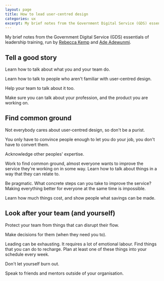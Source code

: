 ```yaml
---
layout: page
title: How to lead user-centred design
categories: ux
excerpt: My brief notes from the Government Digital Service (GDS) essentials of leadership training, run by Rebecca Kemp Ade Adewunmi.
---
```


<p class="lede">My brief notes from the Government Digital Service (GDS) essentials of leadership training, run by <a href="https://twitter.com/rebeccakemp">Rebecca Kemp</a> and <a href="https://twitter.com/Adewunmi">Ade Adewunmi</a>.</p>

## Tell a good story

Learn how to talk about what you and your team do.

Learn how to talk to people who aren't familiar with user-centred design.

Help your team to talk about it too.

Make sure you can talk about your profession, and the product you are working on.

## Find common ground
Not everybody cares about user-centred design, so don't be a purist.

You only have to convince people enough to let you do your job, you don't have to convert them.

Acknowledge other peoples' expertise.

Work to find common ground, almost everyone wants to improve the service they're working on in some way. Learn how to talk about things in a way that they can relate to.

Be pragmatic. What concrete steps can you take to improve the service? Making everything better for everyone at the same time is impossible.

Learn how much things cost, and show people what savings can be made.

## Look after your team (and yourself)

Protect your team from things that can disrupt their flow.

Make decisions for them (when they need you to).

Leading can be exhausting. It requires a lot of emotional labour. Find things that you can do to recharge. Plan at least one of these things into your schedule every week.

Don't let yourself burn out.

Speak to friends and mentors outside of your organisation.
